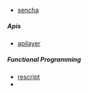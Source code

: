 - [sencha](https://www.sencha.com/blog/25-best-javascript-libraries-to-find-in-2022/)

##### Apis
- [apilayer](https://apilayer.com/)

##### Functional Programming
- [rescript](https://rescript-lang.org/try)
- 